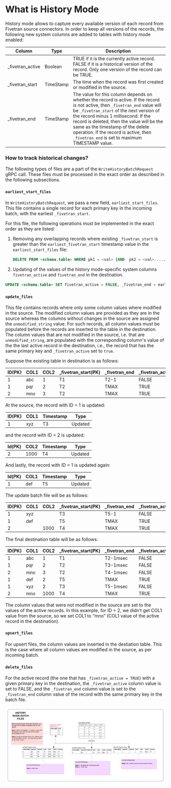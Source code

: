 # What is History Mode

History mode allows to capture every available version of each record from Fivetran source connectors.
In order to keep all versions of the records, the following new system columns are added to tables with history mode enabled:


Column | Type | Description
--- | --- | ---
_fivetran_active | Boolean | TRUE if it is the currently active record. FALSE if it is a historical version of the record. Only one version of the record can be TRUE.
_fivetran_start | TimeStamp | The time when the record was first created or modified in the source.
_fivetran_end | TimeStamp | The value for this column depends on whether the record is active. If the record is not active, then `_fivetran_end` value will be `_fivetran_start` of the next version of the record minus 1 millisecond. If the record is deleted, then the value will be the same as the timestamp of the delete operation. If the record is active, then `_fivetran_end` is set to maximum TIMESTAMP value.


### How to track historical changes?  

The following types of files are a part of the `WriteHistoryBatchRequest` gRPC call. These files must be processed in the exact order as described in the following subsections.  

#### `earliest_start_files`

In `WriteHistoryBatchRequest`, we pass a new field, `earliest_start_files`. This file contains a single record for each primary key in the incoming batch, with the earliest `_fivetran_start`.

For this file, the following operations must be implemented in the exact order as they are listed:
1. Removing any overlapping records where existing `_fivetran_start` is greater than the `earliest_fivetran_start` timestamp value in the `earliest_start_files` file:
  
   ```sql
   DELETE FROM <schema.table> WHERE pk1 = <val> {AND  pk2 = <val>.....} AND _fivetran_start >= val(_earliest_fivetran_start);
   ```

3. Updating of the values of the history mode-specific system columns `fivetran_active` and `fivetran_end` in the destination. 
    
  ```sql
  UPDATE <schema.table> SET fivetran_active = FALSE, _fivetran_end = earliest_fivetran_start - 1 msec WHERE _fivetran_active = TRUE AND pk1 = <val> {AND  pk2 = <val>.....}`
  ```

#### `update_files`

This file contains records where only some column values where modified in the source. The modified column values are provided as they are in the source whereas the columns without changes in the source are assigned the `unmodified_string` value. For such records, all column values must be populated before the records are inserted to the table in the destination. The column values that are not modified in the source, i.e. that are `unmodified_string`, are populated with the corresponding column's value of the the last active record in the destination, i.e., the record that has the same primary key and `_fivetran_active` set to `true`.

Suppose the existing table in destination is as follows:

ID(PK) | COL1 | COL2 | _fivetran_start(PK) | _fivetran_end | _fivetran_active | _fivetran_synced
--- | --- | --- | --- | --- | --- | --- 
1  | abc  | 1  | T1  | T2-1  | FALSE  | T100
1 | pqr | 2 | T2 | TMAX | TRUE | T101
2 | mno | 3 | T2 | TMAX | TRUE | T103


At the source, the record with ID = 1 is updated:

ID(PK) | COL1 | Timestamp  | Type
--- | --- | --- | ---
1 | xyz | T3 | Updated



and the record with ID = 2 is updated:

Id(PK) |  COL2  | Timestamp  | Type
--- | --- | --- | ---
2 | 1000 | T4 | Updated

And lastly, the record with ID = 1 is updated again:

Id(PK) |  COL1  | Timestamp  | Type
--- | --- | --- | ---
1  | def  | T5  | Updated

The update batch file will be as follows:


ID(PK) | COL1  | COL2 | _fivetran_start(PK) | _fivetran_end | _fivetran_active | _fivetran_synced
--- | --- | --- | --- | --- | --- | --- 
1  | xyz | | T3| T5-1 | FALSE | T107
1 | def | | T5 | TMAX | TRUE | T109
2 | | 1000 | T4 | TMAX | TRUE | T108 


The final destination table will be as follows:

ID(PK) |  COL1  | COL2 | _fivetran_start(PK) | _fivetran_end | _fivetran_active | _fivetran_synced
--- | --- | --- | --- | --- | --- | ---
1  | abc  | 1  | T1  | T2-1msec  | FALSE  | T100
1  | pqr | 2 | T2 | T3-1msec | FALSE | T101
2  | mno | 3 | T2 | T4-1msec | FALSE | T103
1  | def | 2 | T5 | TMAX | TRUE | T109
1  | xyz | 2 | T3 | T5-1msec | FALSE | T107
2  | mno | 1000 | T4 | TMAX | TRUE | T108


The column values that were not modified in the source are set to the values of the active records. In this example, for ID = 2, we didn’t get COL1 value from the source, so we set COL1 to “mno” (COL1 value of the active record in the destination).

#### `upsert_files`
For upsert files, the column values are inserted in the destiation table. This is the case where all column values are modified in the source, as per incoming batch.  


#### `delete_files`
For the active record (the one that has `_fivetran_active = TRUE`) with a given primary key in the destination, the `_fivetran_active` column value is set to FALSE, and the `_fivetran_end` column value is set to the `_fivetran_end` column value of the record with the same primary key in the batch file.


![History Mode Batch File](./history_mode.png) 
